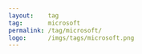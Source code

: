 ```yaml
---
layout:    tag
tag:       microsoft
permalink: /tag/microsoft/
logo:      /imgs/tags/microsoft.png
---
```

